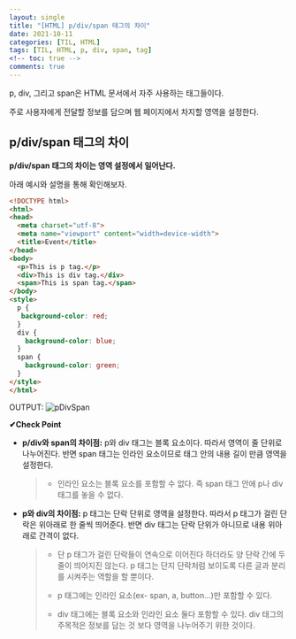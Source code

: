 ```yaml
---
layout: single
title: "[HTML] p/div/span 태그의 차이"
date: 2021-10-11
categories: [TIL, HTML]
tags: [TIL, HTML, p, div, span, tag]
<!-- toc: true -->
comments: true
---
```



p, div, 그리고 span은 HTML 문서에서 자주 사용하는 태그들이다. 

주로 사용자에게 전달할 정보를 담으며 웹 페이지에서 차지할 영역을 설정한다. 

## p/div/span 태그의 차이
**p/div/span 태그의 차이는 영역 설정에서 일어난다.** 

아래 예시와 설명을 통해 확인해보자. 
```html
<!DOCTYPE html>
<html>
<head>
  <meta charset="utf-8">
  <meta name="viewport" content="width=device-width">
  <title>Event</title>
</head>
<body>
  <p>This is p tag.</p>
  <div>This is div tag.</div>
  <span>This is span tag.</span>
</body>
<style>
  p {
   background-color: red;
  }
  div {
    background-color: blue;
  }
  span {
    background-color: green;
  }
</style>
</html>
```
OUTPUT:
![pDivSpan](https://user-images.githubusercontent.com/88199458/136787489-b375ea88-5d9e-46ea-9235-4a91a886344b.png)

**✔Check Point**
- **p/div와 span의 차이점:** p와 div 태그는 블록 요소이다. 따라서 영역이 줄 단위로 나누어진다. 반면 span 태그는 인라인 요소이므로 태그 안의 내용 길이 만큼 영역을 설정한다.
  > - 인라인 요소는 블록 요소를 포함할 수 없다. 즉 span 태그 안에 p나 div 태그를 놓을 수 없다. 

- **p와 div의 차이점:** p 태그는 단락 단위로 영역을 설정한다. 따라서 p 태그가 걸린 단락은 위아래로 한 줄씩 띄어준다. 반면 div 태그는 단락 단위가 아니므로 내용 위아래로 간격이 없다.
  > - 단 p 태그가 걸린 단락들이 연속으로 이어진다 하더라도 양 단락 간에 두 줄이 띄어지진 않는다. p 태그는 단지 단락처럼 보이도록 다른 글과 분리를 시켜주는 역할을 할 뿐이다.
  > 
  > - p 태그에는 인라인 요소(ex- span, a, button...)만 포함할 수 있다. 
  > 
  > - div 태그에는 블록 요소와 인라인 요소 둘다 포함할 수 있다. div 태그의 주목적은 정보를 담는 것 보다 영역을 나누어주기 위한 것이다. 

